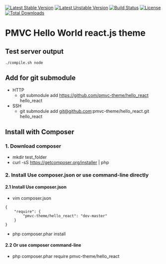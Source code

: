 [![Latest Stable Version](https://poser.pugx.org/pmvc-theme/hello_react/v/stable)](https://packagist.org/packages/pmvc-theme/hello_react) 
[![Latest Unstable Version](https://poser.pugx.org/pmvc-theme/hello_react/v/unstable)](https://packagist.org/packages/pmvc-theme/hello_react) 
[![Build Status](https://travis-ci.org/pmvc-theme/hello_react.svg?branch=master)](https://travis-ci.org/pmvc-theme/hello_react)
[![License](https://poser.pugx.org/pmvc-theme/hello_react/license)](https://packagist.org/packages/pmvc-theme/hello_react)
[![Total Downloads](https://poser.pugx.org/pmvc-theme/hello_react/downloads)](https://packagist.org/packages/pmvc-theme/hello_react) 

# PMVC Hello World react.js theme 

## Test server output
```
./compile.sh node
```

## Add for git submodule
* HTTP
   * git submodule add https://github.com/pmvc-theme/hello_react hello_react
* SSH
   * git submodule add git@github.com:pmvc-theme/hello_react.git hello_react

## Install with Composer
### 1. Download composer
   * mkdir test_folder
   * curl -sS https://getcomposer.org/installer | php

### 2. Install Use composer.json or use command-line directly
#### 2.1 Install Use composer.json
   * vim composer.json
```
{
    "require": {
        "pmvc-theme/hello_react": "dev-master"
    }
}
```
   * php composer.phar install

#### 2.2 Or use composer command-line
   * php composer.phar require pmvc-theme/hello_react


